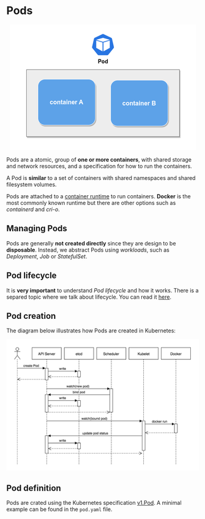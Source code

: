 # Pods

<div align="center">

![k8s pods](../assets/pod.png)

</div>

Pods are a atomic, group of **one or more containers**, with shared storage
and network resources, and a specification for how to run the containers.

A Pod is **similar** to a set of containers with shared namespaces and
shared filesystem volumes.

Pods are attached to a [container runtime](https://kubernetes.io/docs/setup/production-environment/container-runtimes/)
to run containers. **Docker** is the most commonly known runtime but there
are other options such as _containerd_ and _cri-o_.

## Managing Pods

Pods are generally **not created directly** since they are design
to be **disposable**. Instead, we abstract Pods using _workloads_,
such as _Deployment_, _Job_ or _StatefulSet_.

## Pod lifecycle

It is **very important** to understand _Pod lifecycle_ and how it works.
There is a separed topic where we talk about lifecycle.
You can read it [here](./POD-LIFECYCLE.md).

## Pod creation

The diagram below illustrates how Pods are created in Kubernetes:

<div align="center">

![pod creation flow](../assets/pod-creation-flow.png)

</div>

## Pod definition

Pods are crated using the Kubernetes specification [v1.Pod](https://kubernetes.io/docs/reference/generated/kubernetes-api/v1.27/#pod-v1-core).
A minimal example can be found in the `pod.yaml` file.
